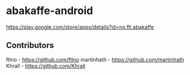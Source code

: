 abakaffe-android
================

https://play.google.com/store/apps/details?id=no.ftl.abakaffe

Contributors
----------------
ftlno - https://github.com/ftlno
martinhath - https://github.com/martinhath
Khrall - https://github.com/Khrall